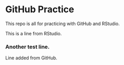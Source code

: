 # GitHub Practice

This repo is all for practicing with GitHub and RStudio.

This is a line from RStudio.

### Another test line.
Line added from GitHub.
